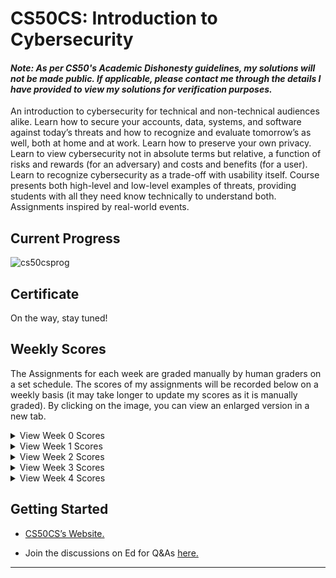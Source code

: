 # CS50CS: Introduction to Cybersecurity

#### *Note: As per CS50's Academic Dishonesty guidelines, my solutions will not be made public. If applicable, please contact me through the details I have provided to view my solutions for verification purposes.*

An introduction to cybersecurity for technical and non-technical audiences alike. Learn how to secure your accounts, data, systems, and software against today’s threats and how to recognize and evaluate tomorrow’s as well, both at home and at work. Learn how to preserve your own privacy. Learn to view cybersecurity not in absolute terms but relative, a function of risks and rewards (for an adversary) and costs and benefits (for a user). Learn to recognize cybersecurity as a trade-off with usability itself. Course presents both high-level and low-level examples of threats, providing students with all they need know technically to understand both. Assignments inspired by real-world events.

## Current Progress
![cs50csprog](https://github.com/omcodedthis/CS50CS-Scores/assets/119602009/a3b0414e-3eef-4acd-8737-319bf30090da)

## Certificate
On the way, stay tuned!

## Weekly Scores
The Assignments for each week are graded manually by human graders on a set schedule. The scores of my assignments will be recorded below on a weekly basis (it may take longer to update my scores as it is manually graded). By clicking on the image, you can view an enlarged version in a new tab.

<details>
<summary>View Week 0 Scores</summary>
<img src="https://github.com/omcodedthis/CS50CS/assets/119602009/70c2c486-a2cd-414c-a4fd-f868c6dfa593"> </img>
</details>

<details><summary>View Week 1 Scores</summary>
<img src="https://github.com/omcodedthis/CS50CS/assets/119602009/9368eb41-67a6-445d-8d73-5335469b81a3"> </img>
</details>

<details>
<summary>View Week 2 Scores</summary>
<img src="https://github.com/omcodedthis/CS50CS-Scores/assets/119602009/e82bc3bf-9ca6-4460-9fe2-646610786fce"> </img>
</details>

<details><summary>View Week 3 Scores</summary>
<img src="https://github.com/omcodedthis/CS50CS-Scores/assets/119602009/03241560-c417-4612-8c41-a9282163ba87"> </img>
</details>

<details><summary>View Week 4 Scores</summary>
<p>10/10, will add the respective screenshot soon.</p>
</details>

## Getting Started

* [CS50CS’s Website.](https://cs50.harvard.edu/cybersecurity/2023/)

* Join the discussions on Ed for Q&As [here.](https://cs50.edx.org/ed)

------------------------------------------------------------------------------------------------------------------------------------------------------------------
